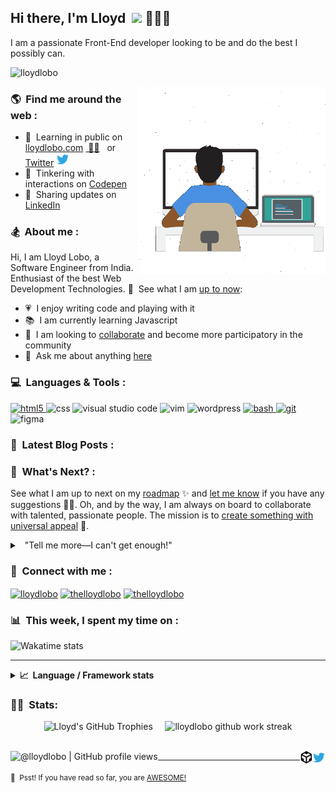 ## Hi there, I'm Lloyd &nbsp;<a href="https://www.lloydlobo.hashnode.dev.com/" target="_blank" rel="noopener noreferrer"><img src="https://media.giphy.com/media/hvRJCLFzcasrR4ia7z/giphy.gif" width="25px"></a>&nbsp;👨🏽‍💻

I am a passionate Front-End developer looking to be and do the best I possibly can.

<!-- :rofl: -->

<p align="left"> <img src="https://komarev.com/ghpvc/?username=lloydlobo&label=Profile%20views&color=2ea043&style=flat" alt="lloydlobo" /> </p>

<a target="_blank" rel="noopener noreferrer" href="https://lloydlobo.hashnode.dev/about"><img align="right" height="300" width="300" alt="GIF"  src="https://github.com/lloydlobo/lloydlobo/blob/main/assets/lloydlobo-banner.gif" /></a>

### 🌎 &nbsp;Find me around the web :

- 📖 &nbsp;Learning in public on <a target="_blank" rel="noopener noreferrer" href="https://lloydlobo.hashnode.dev">lloydlobo.com</a> <a target="_blank" rel="noopener noreferrer" href="https://lloydlobo.hashnode.dev">&nbsp;✍🏾</a> <span>&nbsp;</span> or <a target="_blank" rel="noopener noreferrer" href="https://twitter.com/thelloydlobo">Twitter</a> <a target="_blank" rel="noopener noreferrer" href="https://twitter.com/thelloydlobo"><img alt="Lloyd Lobo | Twitter" width="21px" src="https://raw.githubusercontent.com/lloydlobo/lloydlobo/main/assets/twitter.svg" style= "padding-right: 5px;"/></a>
- 🏓 &nbsp;Tinkering with interactions on <a target="_blank" rel="noopener noreferrer" href="https://codepen.io/lloydlobo">Codepen</a>
- 💼 &nbsp;Sharing updates on <a target="_blank" rel="noopener noreferrer" href="https://www.linkedin.com/in/thelloydlobo/">LinkedIn</a>

<!-- </br> -->

### 🏂 &nbsp;About me :

Hi, I am Lloyd Lobo, a Software Engineer from India. Enthusiast of the best Web Development Technologies. 👀 &nbsp;See what I am <a target="_blank" rel="noopener noreferrer" href="https://www.polywork.com/lloydlobo">up to now</a>:

- 💗 &nbsp;I enjoy writing code and playing with it
- 📚 &nbsp;I am currently learning Javascript
- 👯 &nbsp;I am looking to <a target="_blank" rel="noopener noreferrer" href="https://lloydlobo.hashnode.dev/collaborate">collaborate</a> and become more participatory in the community
- 💬 &nbsp;Ask me about anything <a target="_blank" rel="noopener noreferrer" href="https://github.com/lloydlobo/lloydlobo/issues">here</a>

<!-- Future
#### Languages and Frameworks:
<code><img height="20" src="https://raw.githubusercontent.com/github/explore/80688e429a7d4ef2fca1e82350fe8e3517d3494d/topics/javascript/javascript.png"></code>
<code><img height="20" src="https://raw.githubusercontent.com/github/explore/80688e429a7d4ef2fca1e82350fe8e3517d3494d/topics/typescript/typescript.png"></code>
<code><img height="20" src="https://raw.githubusercontent.com/github/explore/80688e429a7d4ef2fca1e82350fe8e3517d3494d/topics/dotnet/dotnet.png"></code>
<code><img height="20" src="https://raw.githubusercontent.com/github/explore/80688e429a7d4ef2fca1e82350fe8e3517d3494d/topics/csharp/csharp.png"></code>
<code><img height="20" src="https://raw.githubusercontent.com/github/explore/80688e429a7d4ef2fca1e82350fe8e3517d3494d/topics/angular/angular.png"></code>
<code><img height="20" src="https://raw.githubusercontent.com/github/explore/80688e429a7d4ef2fca1e82350fe8e3517d3494d/topics/nodejs/nodejs.png"></code>
-->
<!-- </br> -->

### 💻 &nbsp;Languages & Tools :

<p align="left"> 
<!-- HTML -->
	<a href="https://html5.org/" target="_blank" rel="noreferrer"> <img src="https://www.vectorlogo.zone/logos/w3_html5/w3_html5-icon.svg" alt="html5" width="40" height="40"/> </a> 
<!-- CSS -->
	<img src="https://www.vectorlogo.zone/logos/w3_css/w3_css-official.svg" alt="css" width="40" height="40" />
<!-- JAVASCRIPT -->
<!-- <img src="https://www.vectorlogo.zone/logos/javascript/javascript-icon.svg" alt="javascript" width="40" height="40" /> -->
<!-- PHP -->
<!-- <img src="https://www.vectorlogo.zone/logos/php/php-icon.svg" alt="php" width="40" height="40" /> -->
<!-- REACT -->
<!-- 	<img src="https://www.vectorlogo.zone/logos/reactjs/reactjs-icon.svg" alt="react" width="40" height="40" /> -->
<!-- NODE.JS -->
<!-- 	<img src="https://www.vectorlogo.zone/logos/nodejs/nodejs-icon.svg" alt="node.js" width="40" height="40" /> -->
<!-- TYPESCRIPT -->
<!-- 	<img src="https://www.vectorlogo.zone/logos/typescriptlang/typescriptlang-icon.svg" alt="typescript" width="40" height="40" /> -->
<!-- RUBY ON RAILS -->
<!-- <img src="https://www.vectorlogo.zone/logos/ruby-lang/ruby-lang-icon.svg" alt="ruby on rails" width="40" height="40" /> -->
<!-- CLOJURE -->
<!-- 	<img src="https://www.vectorlogo.zone/logos/clojure/clojure-icon.svg" alt="clojure" width="40" height="40" /> -->
<!-- NETLIFY -->
<!-- 	<img src="https://www.vectorlogo.zone/logos/netlify/netlify-icon.svg" alt="netlify" width="40" height="40" /> -->
<!-- GATSBY -->
<!-- 	<img src="https://www.vectorlogo.zone/logos/gatsbyjs/gatsbyjs-icon.svg" alt="gatsby" width="40" height="40" /> -->
<!-- VISUAL STUDIO CODE -->
	<img src="https://www.vectorlogo.zone/logos/visualstudio_code/visualstudio_code-icon.svg" alt="visual studio code" width="40" height="40" />
<!-- VIM -->
	<img src="https://www.vectorlogo.zone/logos/vim/vim-icon.svg" alt="vim" width="40" height="40" />
<!-- WORDPRESS -->
	<img src="https://www.vectorlogo.zone/logos/wordpress/wordpress-icon.svg" alt="wordpress" width="40" height="40" />
<!-- BASH -->
	<a href="https://www.gnu.org/software/bash/" target="_blank" rel="noreferrer"> <img src="https://www.vectorlogo.zone/logos/gnu_bash/gnu_bash-icon.svg" alt="bash" width="40" height="40"/> </a> 
<!-- LINUX -->
<!-- 	<a href="https://www.linux.org/" target="_blank" rel="noreferrer"> <img src="https://raw.githubusercontent.com/devicons/devicon/master/icons/linux/linux-original.svg" alt="linux" width="40" height="40"/> </a>  -->
<!-- GIT-SCM -->
	<a href="https://git-scm.com/" target="_blank" rel="noreferrer"> <img src="https://www.vectorlogo.zone/logos/git-scm/git-scm-icon.svg" alt="git" width="40" height="40"/> </a> 
<!-- FIGMA -->
	<img src="https://www.vectorlogo.zone/logos/figma/figma-icon.svg" alt="figma" width="40" height="40" />
<!-- C -->
	<!-- <a href="https://www.cprogramming.com/" target="_blank" rel="noreferrer"> <img src="https://raw.githubusercontent.com/devicons/devicon/master/icons/c/c-original.svg" alt="c" width="40" height="40"/> </a>  -->
<!-- CIRCLECI -->
	<!-- <a href="https://circleci.com" target="_blank" rel="noreferrer"> <img src="https://www.vectorlogo.zone/logos/circleci/circleci-icon.svg" alt="circleci" width="40" height="40"/> </a>  -->
<!-- DOCKER -->
    <!-- <a href="https://www.docker.com/" target="_blank" rel="noreferrer"> <img src="https://raw.githubusercontent.com/devicons/devicon/master/icons/docker/docker-original-wordmark.svg" alt="docker" width="40" height="40"/> </a>  -->
<!-- JAVA -->
	<!-- <a href="https://www.java.com" target="_blank" rel="noreferrer"> <img src="https://raw.githubusercontent.com/devicons/devicon/master/icons/java/java-original.svg" alt="java" width="40" height="40"/> </a>  -->
<!-- JENKINS -->
	<!-- <a href="https://www.jenkins.io" target="_blank" rel="noreferrer"> <img src="https://www.vectorlogo.zone/logos/jenkins/jenkins-icon.svg" alt="jenkins" width="40" height="40"/> </a>  -->
<!-- KUBERNETES -->
	<!-- <a href="https://kubernetes.io" target="_blank" rel="noreferrer"> <img src="https://www.vectorlogo.zone/logos/kubernetes/kubernetes-icon.svg" alt="kubernetes" width="40" height="40"/> </a>  -->
<!-- NGINX -->
	<!-- <a href="https://www.nginx.com" target="_blank" rel="noreferrer"> <img src="https://raw.githubusercontent.com/devicons/devicon/master/icons/nginx/nginx-original.svg" alt="nginx" width="40" height="40"/> </a>  -->
</p>

<!-- </br> -->

### 📕 &nbsp;Latest Blog Posts :

<!-- Activity -->
<!-- BLOG-POST-LIST:START --><!-- BLOG-POST-LIST:END -->

### 🔭 &nbsp;What's Next? :

See what I am up to next on my <a target="_blank" rel="noopener noreferrer" href="https://lloydlobo.hashnode.dev/now">roadmap</a> ✨ and <a target="_blank" rel="noopener noreferrer" href="https://github.com/lloydlobo/lloydlobo/issues">let me know</a> if you have any suggestions 🙇‍♂️. Oh, and by the way, I am always on board to collaborate with talented, passionate people. The mission is to <a target="_blank" rel="noopener noreferrer" href="https://lloydlobo.hashnode.dev/collaborate">create something with universal appeal</a> 🙌.

<details> 
	<summary>&nbsp;&nbsp;"Tell me more—I can't get enough!"</summary>
	<br>
	<ul>
	<li>People want something needful and reliable 🔨. Open-source technologies help open-minded and willing people to build products without any personal profit in mind. Although there are arguments against this.</li>
		<li>The nine qualities for open source contribution 👩‍💻 we need to see are:
			<ul>
				<li>Universal Appeal</li>
				<li>Cater to the Human Nature</li>
				<li>Enjoyable</li>
 				<li>Serviceable</li>
 				<li>Attract rather than promote</li>
				<li>Reliable</li>       
				<li>Non-judgmental</li>
				<li>Follows principles of Univeral Truth</li>
				<li>Supporting Everyone's Success</li>
			</ul>
		</li>
		<li>By the way, check out this <a href="https://opensource.google/docs/why/">article by Google</a> 🤓 about "Why Open-Source".</li>
	</ul>
</details>

### 🔗 &nbsp;Connect with me :

<p align="left">
<!-- <a href="https://dev.to/lloydlobo" target="blank"><img align="center" src="https://cdn.jsdelivr.net/npm/simple-icons@3.0.1/icons/dev-dot-to.svg" alt="lloydlobo" height="30" width="40" /></a> -->
<a href="https://lloydlobo.hashnode.dev" target="blank"><img align="center" src="https://cdn.hashnode.com/res/hashnode/image/upload/v1592752137870/scHk9tTaA.png?auto=compress" alt="lloydlobo" height="30" width="30" /></a>
<a href="https://twitter.com/thelloydlobo" target="blank"><img align="center" src="https://raw.githubusercontent.com/rahuldkjain/github-profile-readme-generator/master/src/images/icons/Social/twitter.svg" alt="thelloydlobo" height="30" width="40" /></a>
<a href="https://linkedin.com/in/thelloydlobo" target="blank"><img align="center" src="https://raw.githubusercontent.com/rahuldkjain/github-profile-readme-generator/master/src/images/icons/Social/linked-in-alt.svg" alt="thelloydlobo" height="30" width="40" /></a>
<!-- <a href="https://stackoverflow.com/users/4214976" target="blank"><img align="center" src="https://raw.githubusercontent.com/rahuldkjain/github-profile-readme-generator/master/src/images/icons/Social/stack-overflow.svg" alt="4214976" height="30" width="40" /></a> -->
<!-- <a href="https://instagram.com/gautamkrishnar" target="blank"><img align="center" src="https://raw.githubusercontent.com/rahuldkjain/github-profile-readme-generator/master/src/images/icons/Social/instagram.svg" alt="gautamkrishnar" height="30" width="40" /></a> -->

### 📊 &nbsp;This week, I spent my time on :

![Wakatime stats](https://github-readme-stats-taupe-two.vercel.app/api/wakatime?username=lloydlobo&hide_title=true&hide_border=true&langs_count=5&bg_color=00000000&text_color=777)

---

<details>
  <summary><b>📈&nbsp;&nbsp;Language&nbsp;/&nbsp;Framework stats</b></summary>
  <br/>
  <a href='https://profile.codersrank.io/user/lloydlobo/'>
  <img src='http://cr-skills-chart-widget.azurewebsites.net/api/api?username=lloydlobo&padding=30&skills=angular,batchfile,c,C%23,coffeescript,dart,go,html,json,java,javascript,less,mysql,php,pandas,perl,python,reactjs,scss,shell,svelte,swift,typescript,vue'>
  </a>
	
<!-- Stats v2.0 Language and Repositories  -->
<p align="center">
	<a target="_blank" rel="noopener noreferrer" href="https://github.com/lloydlobo">
		<img width="30%" src="https://github-readme-stats.vercel.app/api/pin/?username=lloydlobo&repo=lloydlobo&theme=dracula" />
	</a>
	&nbsp
	&nbsp
	<a target="_blank" rel="noopener noreferrer" href="https://github.com/lloydlobo">
		<img width="30%" src="https://github-readme-stats.vercel.app/api/pin/?username=lloydlobo&repo=lloydlobo&theme=dracula" />
	</a>
	&nbsp
	&nbsp
	<img width="30%" src="https://github-readme-stats.vercel.app/api/top-langs/?username=lloydlobo&layout=compact&theme=dracula&locale=en&show_icons=true" alt="lloydlobo most used languages" />
</p>

</details>
	
### 🏋️‍♀️ &nbsp;Stats:

<!-- Stats Version 4.0 (with 1. trophy and 2. stat) HTML TABLE -->
<p align="center">
	<img width="48%" src="https://github-profile-trophy.vercel.app/?username=lloydlobo&theme=gruvbox&column=3&margin-w=15" alt="Lloyd's GitHub Trophies" />
	&nbsp 
	&nbsp
	<img width="48%" align="top" src="https://github-readme-streak-stats.herokuapp.com/?user=lloydlobo&theme=dark" alt="lloydlobo github work streak" />
<!--   <img align="top" width="48%" src="https://github-readme-stats.vercel.app/api/top-langs/?username=lloydlobo&layout=compact&theme=dracula&hide_border=true" /> -->
</p>

</br>

<!--  Footer -->
<a target="_blank" rel="noopener noreferrer" href="https://lloydlobo.netlify.com"> 
  <img align="left" alt="@lloydlobo | GitHub profile views" src="https://komarev.com/ghpvc/?username=lloydlobo&label=Profile%20views&color=2ea043&style=flat"  /> 
</a>
<a target="_blank" rel="noopener noreferrer" href="https://twitter.com/thelloydlobo">
  <img align="right" alt="Lloyd Lobo | Twitter" width="21px" src="https://raw.githubusercontent.com/lloydlobo/lloydlobo/main/assets/twitter.svg" />
</a>
<a target="_blank" rel="noopener noreferrer" href="https://codesandbox.io/u/lloydlobo">
  <img align="right" alt="Lloyd Lobo | CodeSandbox" width="20px" src="https://raw.githubusercontent.com/lloydlobo/lloydlobo/main/assets/codesandbox.svg" />
</a>

---

<!-- Surprise!  -->

<sub>🤫 <span>&nbsp;</span>Psst! If you have read so far, you are <a target="_blank" rel="noopener noreferrer" href="https://youtu.be/b-E2tcRlgsU?t=183">AWESOME!</a></sub>

<!--
Made with 🖤
🙇‍♂️🎤⬇️
-->

<!--  -->
<!-- Junkyard -->
<!--  -->

<!-- Stats Version 1.0 (with 1. stat and 2. stat) -->

<!-- | <a target="_blank" rel="noopener noreferrer" href="https://github.com/lloydlobo/lloydlobo"><img align="center" src="https://github-readme-stats.vercel.app/api?username=lloydlobo&show_icons=true&theme=dracula&hide_border=true&include_all_commits=true" alt="Lloyd's GitHub stats" /></a> | <a target="_blank" rel="noopener noreferrer" href="https://github.com/lloydlobo/lloydlobo"><img align="center" src="https://github-readme-stats.vercel.app/api/top-langs/?username=lloydlobo&layout=compact&theme=dracula&hide_border=true" /></a> |
| ---- | -------------------------------------------------------------------------------------------------------------------------------------------------------------------------------------------------------------------------------------------------------------------------------------------- | -------------------------------------------------------------------------------------------------------------------------------------------------------------------------------------------------------------------------------------------------- | -->

<!-- </br> -->

<!-- ### 🍿 Top Repositories: -->

<!-- <a target="_blank" rel="noopener noreferrer" href="https://github.com/lloydlobo">
  <img align="center" src="https://github-readme-stats.vercel.app/api/pin/?username=lloydlobo&repo=lloydlobo&theme=dracula" />
</a>
<a target="_blank" rel="noopener noreferrer" href="https://github.com/lloydlobo/lloydlobo.github.io">
  <img align="center" src="https://github-readme-stats.vercel.app/api/pin/?username=lloydlobo&repo=lloydlobo.github.io&theme=dracula" />
</a> -->

<!-- #### Recent Activity -->

<!--START_SECTION:activity-->

<!--END_SECTION:activity-->

<!-- Stats Version 4.0 (with 1. trophy and 2. stat) HTML TABLE -->
<!-- <p align="center">
  <img width="48%" src="https://github-profile-trophy.vercel.app/?username=lloydlobo&theme=gruvbox&column=3&margin-w=15" alt="Lloyd's GitHub Trophies" />
	&nbsp
  <img align="top" width="48%" src="https://github-readme-stats.vercel.app/api/top-langs/?username=lloydlobo&layout=compact&theme=dracula&hide_border=true" /></span>
</p> -->

<!-- Stats v1.0 Language and Repositories  -->
<!-- |<img align="center" src="https://github-readme-stats.vercel.app/api/top-langs/?username=lloydlobo&layout=compact&theme=dracula&hide_border=true&locale=en&show_icons=true" alt="lloydlobo most used languages" />|<a target="_blank" rel="noopener noreferrer" href="https://github.com/lloydlobo"><img align="center" src="https://github-readme-stats.vercel.app/api/pin/?username=lloydlobo&repo=lloydlobo&theme=dracula" /></a>|<a target="_blank" rel="noopener noreferrer" href="https://github.com/lloydlobo"><img align="center" src="https://github-readme-stats.vercel.app/api/pin/?username=lloydlobo&repo=lloydlobo&theme=dracula" /></a>|
|:--|:--:|--:| -->
